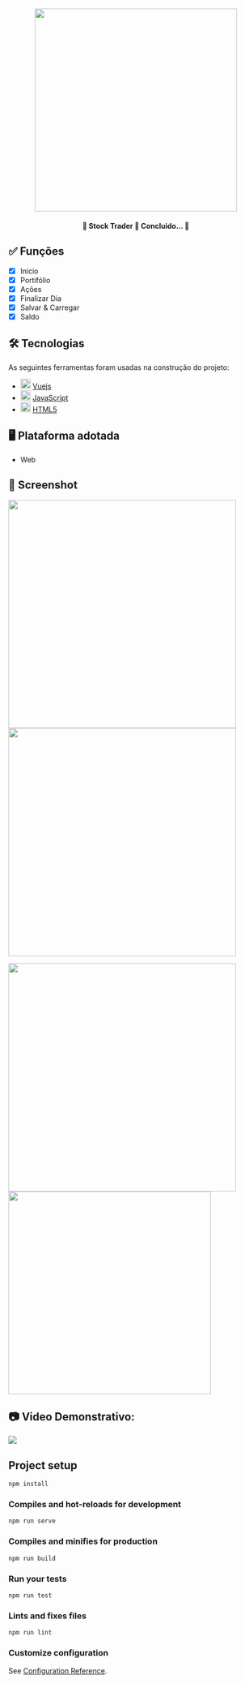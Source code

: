 <h1 align="center">
   <img src="https://firebasestorage.googleapis.com/v0/b/apostas-e1af2.appspot.com/o/vuejs%2Fstock-trader%2Flogo.png?alt=media&token=a9f3e6ee-b035-472b-be56-e56750c31bf0" width="400">
</h1>

<h4 align="center"> 
	🚧  Stock Trader 🚀 Concluido...  🚧
</h4>

## ✅ Funções

- [x] Início
- [x] Portifólio
- [x] Ações
- [x] Finalizar Dia
- [x] Salvar & Carregar
- [x] Saldo

## 🛠 Tecnologias

As seguintes ferramentas foram usadas na construção do projeto:

- <img src="https://cdn.jsdelivr.net/gh/devicons/devicon/icons/vuejs/vuejs-original.svg" heigth="20" width="20"/> [Vuejs](https://vuejs.org/)
- <img src="https://cdn.jsdelivr.net/gh/devicons/devicon/icons/javascript/javascript-original.svg" heigth="20" width="20"/> [JavaScript](https://developer.mozilla.org/pt-BR/docs/Web/JavaScript)
- <img src="https://cdn.jsdelivr.net/gh/devicons/devicon/icons/html5/html5-original.svg" heigth="20" width="20"/> [HTML5](https://developer.mozilla.org/pt-BR/docs/Web/HTML)

## 🖥️ Plataforma adotada

  - Web

## 📸 Screenshot

<p float="left">
	<img src="https://firebasestorage.googleapis.com/v0/b/apostas-e1af2.appspot.com/o/vuejs%2Fstock-trader%2Finicio.PNG?alt=media&token=1fd82755-50ef-42c7-9e97-6e3690ff20a1" width="450">
	<img src="https://firebasestorage.googleapis.com/v0/b/apostas-e1af2.appspot.com/o/vuejs%2Fstock-trader%2Facoes.PNG?alt=media&token=c8ddf537-a87c-42b3-8d82-298d282d2c72" width="450">
</p>

<p float="left">
	<img src="https://firebasestorage.googleapis.com/v0/b/apostas-e1af2.appspot.com/o/vuejs%2Fstock-trader%2Fportifolio.PNG?alt=media&token=4211d365-8da6-4c81-86c5-01d082fecb01" width="450">
	<img src="https://firebasestorage.googleapis.com/v0/b/apostas-e1af2.appspot.com/o/vuejs%2Fstock-trader%2Fsalvar%20e%20carregar.PNG?alt=media&token=ac5b9f36-3723-4df2-918c-872f60673d7e" width="400">
</p>

## 📷 Video Demonstrativo:

<div>
<a href="https://youtu.be/FBkyWo_V6Yo" target="_blank"><img src="https://img.shields.io/badge/YouTube-FF0000?style=for-the-badge&logo=youtube&logoColor=white" target="_blank"></a>
</div>

## Project setup
```
npm install
```

### Compiles and hot-reloads for development
```
npm run serve
```

### Compiles and minifies for production
```
npm run build
```

### Run your tests
```
npm run test
```

### Lints and fixes files
```
npm run lint
```

### Customize configuration
See [Configuration Reference](https://cli.vuejs.org/config/).
